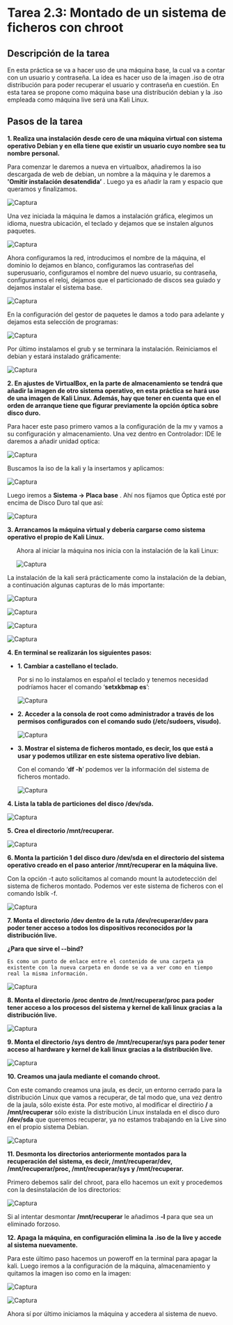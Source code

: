 ﻿# **Tarea 2.3: Montado de un sistema de ficheros con chroot**

## **Descripción de la tarea** 

En esta práctica se va a hacer uso de una máquina base, la cual va a contar con un usuario y contraseña. La idea es hacer uso de la imagen .iso de otra distribución para poder recuperar el usuario y contraseña en cuestión. En esta tarea se propone como máquina base una distribución debian y la .iso empleada como máquina live será una Kali Linux. 

## **Pasos de la tarea** 

**1\. Realiza una instalación desde cero de una máquina virtual con sistema operativo Debian y en ella tiene que existir un usuario cuyo nombre sea tu nombre personal.**

Para comenzar le daremos a nueva en virtualbox, añadiremos la iso descargada de web de debian, un nombre a la máquina y le daremos a **'Omitir instalación desatendida’** . Luego ya es añadir la ram y espacio que queramos y finalizamos. 

![Captura](Capturas/Aspose.Words.90244143-85cb-4a12-8bb7-23a0e1f56d41.001.png)

Una vez iniciada la máquina le damos a instalación gráfica, elegimos un idioma, nuestra ubicación, el teclado y dejamos que se instalen algunos paquetes.

![Captura](Capturas/Aspose.Words.90244143-85cb-4a12-8bb7-23a0e1f56d41.002.png)

Ahora configuramos la red, introducimos el nombre de la máquina, el dominio lo dejamos en blanco, configuramos las contraseñas del superusuario, configuramos el nombre del nuevo usuario, su contraseña, configuramos el reloj, dejamos que el particionado de discos sea guiado y dejamos instalar el sistema base.

![Captura](Capturas/Aspose.Words.90244143-85cb-4a12-8bb7-23a0e1f56d41.003.png)


En la configuración del gestor de paquetes le damos a todo para adelante y dejamos esta selección de programas:

![Captura](Capturas/Aspose.Words.90244143-85cb-4a12-8bb7-23a0e1f56d41.004.png)

Por último instalamos el grub y se terminara la instalación. Reiniciamos el debian y estará instalado gráficamente:

![Captura](Capturas/Aspose.Words.90244143-85cb-4a12-8bb7-23a0e1f56d41.005.png)

**2\. En ajustes de VirtualBox, en la parte de almacenamiento se tendrá que añadir la imagen de otro sistema operativo, en esta práctica se hará uso de una imagen de Kali Linux. Además, hay que tener en cuenta que en el orden de arranque tiene que figurar previamente la opción óptica sobre disco duro.**

Para hacer este paso primero vamos a la configuración de la mv y vamos a su configuración y almacenamiento. Una vez dentro en Controlador: IDE le daremos a añadir unidad optica:

![Captura](Capturas/Aspose.Words.90244143-85cb-4a12-8bb7-23a0e1f56d41.006.png)

Buscamos la iso de la kali y la insertamos y aplicamos:

![Captura](Capturas/Aspose.Words.90244143-85cb-4a12-8bb7-23a0e1f56d41.007.png)

Luego iremos a **Sistema -> Placa base** . Ahí nos fijamos que Óptica esté por encima de Disco Duro tal que así:

![Captura](Capturas/Aspose.Words.90244143-85cb-4a12-8bb7-23a0e1f56d41.008.png)

**3\. Arrancamos la máquina virtual y debería cargarse como sistema operativo el propio de Kali Linux.**

`	`Ahora al iniciar la máquina nos inicia con la instalación de la kali Linux:



`	`![Captura](Capturas/Aspose.Words.90244143-85cb-4a12-8bb7-23a0e1f56d41.009.png)


La instalación de la kali será prácticamente como la instalación de la debian, a continuación algunas capturas de lo más importante:

![Captura](Capturas/Aspose.Words.90244143-85cb-4a12-8bb7-23a0e1f56d41.010.png)

![Captura](Capturas/Aspose.Words.90244143-85cb-4a12-8bb7-23a0e1f56d41.011.png)

![Captura](Capturas/Aspose.Words.90244143-85cb-4a12-8bb7-23a0e1f56d41.012.png)

![Captura](Capturas/Aspose.Words.90244143-85cb-4a12-8bb7-23a0e1f56d41.013.png)

**4\. En terminal se realizarán los siguientes pasos:**

* **1\. Cambiar a castellano el teclado.**

    Por si no lo instalamos en español el teclado y tenemos necesidad podríamos hacer el comando ‘**setxkbmap es**’:

    ![Captura](Capturas/Aspose.Words.90244143-85cb-4a12-8bb7-23a0e1f56d41.014.png) 

* **2\. Acceder a la consola de root como administrador a través de los permisos configurados con el comando sudo (/etc/sudoers, visudo).**

    ![Captura](Capturas/Aspose.Words.90244143-85cb-4a12-8bb7-23a0e1f56d41.015.png)

* **3\. Mostrar el sistema de ficheros montado, es decir, los que está a usar y podemos utilizar en este sistema operativo live debian.**

    Con el comando ‘**df -h**’ podemos ver la información del sistema de ficheros montado.

    ![Captura](Capturas/Aspose.Words.90244143-85cb-4a12-8bb7-23a0e1f56d41.016.png)

**4\. Lista la tabla de particiones del disco /dev/sda.**

![Captura](Capturas/Aspose.Words.90244143-85cb-4a12-8bb7-23a0e1f56d41.017.png)

**5\. Crea el directorio /mnt/recuperar.** 

![Captura](Capturas/Aspose.Words.90244143-85cb-4a12-8bb7-23a0e1f56d41.018.png)

**6\. Monta la partición 1 del disco duro /dev/sda en el directorio del sistema operativo creado en el paso anterior /mnt/recuperar en la máquina live.**  

Con la opción -t auto solicitamos al comando mount la autodetección del sistema de ficheros montado. Podemos ver este sistema de ficheros con el comando lsblk -f.

![Captura](Capturas/Aspose.Words.90244143-85cb-4a12-8bb7-23a0e1f56d41.019.png)

**7\. Monta el directorio /dev dentro de la ruta /dev/recuperar/dev para poder tener acceso a todos los dispositivos reconocidos por la distribución live.**

**¿Para que sirve el --bind?**

    Es como un punto de enlace entre el contenido de una carpeta ya existente con la nueva carpeta en donde se va a ver como en tiempo real la misma información.

![Captura](Capturas/Aspose.Words.90244143-85cb-4a12-8bb7-23a0e1f56d41.020.png)

**8\. Monta el directorio /proc dentro de /mnt/recuperar/proc para poder tener acceso a los procesos del sistema y kernel de kali linux gracias a la distribución live.** 

![Captura](Capturas/Aspose.Words.90244143-85cb-4a12-8bb7-23a0e1f56d41.021.png)

**9\. Monta el directorio /sys dentro de /mnt/recuperar/sys para poder tener acceso al hardware y kernel de kali linux gracias a la distribución live.** 

![Captura](Capturas/Aspose.Words.90244143-85cb-4a12-8bb7-23a0e1f56d41.022.png)

**10\. Creamos una jaula mediante el comando chroot.**

Con este comando creamos una jaula, es decir, un entorno cerrado para la distribución Linux que vamos a recuperar, de tal modo que, una vez dentro de la jaula, sólo existe ésta. Por este motivo, al modificar el directirio **/**  a **/mnt/recuperar**  sólo existe la distribución Linux instalada en el disco duro **/dev/sda**  que queremos recuperar, ya no estamos trabajando en la Live sino en el propio sistema Debian. 

![Captura](Capturas/Aspose.Words.90244143-85cb-4a12-8bb7-23a0e1f56d41.023.png)

**11\. Desmonta los directorios anteriormente montados para la recuperación del sistema, es decir, /mnt/recuperar/dev, /mnt/recuperar/proc, /mnt/recuperar/sys y /mnt/recuperar.**

Primero debemos salir del chroot, para ello hacemos un exit y procedemos con la desinstalación de los directorios:

![Captura](Capturas/Aspose.Words.90244143-85cb-4a12-8bb7-23a0e1f56d41.024.png)

Si al intentar desmontar **/mnt/recuperar**  le añadimos **-l** para que sea un eliminado forzoso.

**12\. Apaga la máquina, en configuración elimina la .iso de la live y accede al sistema nuevamente.**

Para este último paso hacemos un poweroff en la terminal para apagar la kali. Luego iremos a la configuración de la máquina, almacenamiento y quitamos la imagen iso como en la imagen: 

![Captura](Capturas/Aspose.Words.90244143-85cb-4a12-8bb7-23a0e1f56d41.025.png)

![Captura](Capturas/Aspose.Words.90244143-85cb-4a12-8bb7-23a0e1f56d41.026.png)

Ahora sí por último iniciamos la máquina y accedera al sistema de nuevo.
